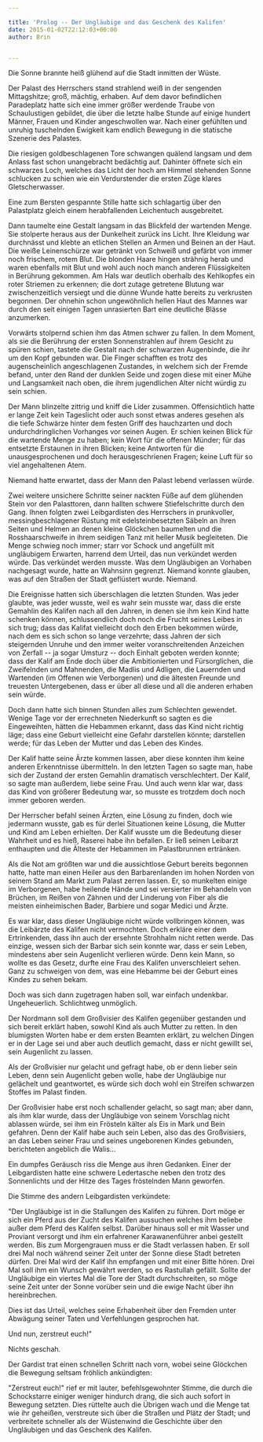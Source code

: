 ```yaml
---

title: 'Prolog -- Der Ungläubige und das Geschenk des Kalifen'
date: 2015-01-02T22:12:03+00:00
author: Brin


---
```

Die Sonne brannte heiß glühend auf die Stadt inmitten der Wüste.
  
Der Palast des Herrschers stand strahlend weiß in der sengenden Mittagshitze; groß, mächtig, erhaben. Auf dem davor befindlichen Paradeplatz hatte sich eine immer größer werdende Traube von Schaulustigen gebildet, die über die letzte halbe Stunde auf einige hundert Männer, Frauen und Kinder angeschwollen war. Nach einer gefühlten und unruhig tuschelnden Ewigkeit kam endlich Bewegung in die statische Szenerie des Palastes.
  
Die riesigen goldbeschlagenen Tore schwangen quälend langsam und dem Anlass fast schon unangebracht bedächtig auf. Dahinter öffnete sich ein schwarzes Loch, welches das Licht der hoch am Himmel stehenden Sonne schlucken zu schien wie ein Verdurstender die ersten Züge klares Gletscherwasser.
  
Eine zum Bersten gespannte Stille hatte sich schlagartig über den Palastplatz gleich einem herabfallenden Leichentuch ausgebreitet.

Dann taumelte eine Gestalt langsam in das Blickfeld der wartenden Menge. Sie stolperte heraus aus der Dunkelheit zurück ins Licht. Ihre Kleidung war durchnässt und klebte an etlichen Stellen an Armen und Beinen an der Haut. Die weiße Leinenschürze war getränkt von Schweiß und gefärbt von immer noch frischem, rotem Blut. Die blonden Haare hingen strähnig herab und waren ebenfalls mit Blut und wohl auch noch manch anderen Flüssigkeiten in Berührung gekommen. Am Hals war deutlich oberhalb des Kehlkopfes ein roter Striemen zu erkennen; die dort zutage getretene Blutung war zwischenzeitlich versiegt und die dünne Wunde hatte bereits zu verkrusten begonnen. Der ohnehin schon ungewöhnlich hellen Haut des Mannes war durch den seit einigen Tagen unrasierten Bart eine deutliche Blässe anzumerken.
  
Vorwärts stolpernd schien ihm das Atmen schwer zu fallen. In dem Moment, als sie die Berührung der ersten Sonnenstrahlen auf ihrem Gesicht zu spüren schien, tastete die Gestalt nach der schwarzen Augenbinde, die ihr um den Kopf gebunden war. Die Finger schafften es trotz des augenscheinlich angeschlagenen Zustandes, in welchem sich der Fremde befand, unter den Rand der dunklen Seide und zogen diese mit einer Mühe und Langsamkeit nach oben, die ihrem jugendlichen Alter nicht würdig zu sein schien.
  
Der Mann blinzelte zittrig und kniff die Lider zusammen. Offensichtlich hatte er lange Zeit kein Tageslicht oder auch sonst etwas anderes gesehen als die tiefe Schwärze hinter dem festen Griff des hauchzarten und doch undurchdringlichen Vorhanges vor seinen Augen. Er schien keinen Blick für die wartende Menge zu haben; kein Wort für die offenen Münder; für das entsetzte Erstaunen in ihren Blicken; keine Antworten für die unausgesprochenen und doch herausgeschrienen Fragen; keine Luft für so viel angehaltenen Atem.
  
Niemand hatte erwartet, dass der Mann den Palast lebend verlassen würde.

Zwei weitere unsichere Schritte seiner nackten Füße auf dem glühenden Stein vor den Palasttoren, dann hallten schwere Stiefelschritte durch den Gang. Ihnen folgten zwei Leibgardisten des Herrschers in prunkvoller, messingbeschlagener Rüstung mit edelsteinbesetzten Säbeln an ihren Seiten und Helmen an denen kleine Glöckchen baumelten und die Rosshaarschweife in ihrem seidigen Tanz mit heller Musik begleiteten. Die Menge schwieg noch immer; starr vor Schock und angefüllt mit ungläubigem Erwarten, harrend dem Urteil, das nun verkündet werden würde. Das verkündet werden musste. Was dem Ungläubigen an Vorhaben nachgesagt wurde, hatte an Wahnsinn gegrenzt. Niemand konnte glauben, was auf den Straßen der Stadt geflüstert wurde. Niemand.

Die Ereignisse hatten sich überschlagen die letzten Stunden. Was jeder glaubte, was jeder wusste, weil es wahr sein musste war, dass die erste Gemahlin des Kalifen nach all den Jahren, in denen sie ihm kein Kind hatte schenken können, schlussendlich doch noch die Frucht seines Leibes in sich trug; dass das Kalifat vielleicht doch den Erben bekommen würde, nach dem es sich schon so lange verzehrte; dass Jahren der sich steigernden Unruhe und den immer weiter voranschreitenden Anzeichen von Zerfall -- ja sogar Umsturz -- doch Einhalt geboten werden konnte; dass der Kalif am Ende doch über die Ambitionierten und Fürsorglichen, die Zweifelnden und Mahnenden, die Madlis und Adligen, die Lauernden und Wartenden (im Offenen wie Verborgenen) und die ältesten Freunde und treuesten Untergebenen, dass er über all diese und all die anderen erhaben sein würde.
  
Doch dann hatte sich binnen Stunden alles zum Schlechten gewendet. Wenige Tage vor der errechneten Niederkunft so sagten es die Eingeweihten, hätten die Hebammen erkannt, dass das Kind nicht richtig läge; dass eine Geburt vielleicht eine Gefahr darstellen könnte; darstellen werde; für das Leben der Mutter und das Leben des Kindes.
  
Der Kalif hatte seine Ärzte kommen lassen, aber diese konnten ihm keine anderen Erkenntnisse übermitteln. In den letzten Tagen so sagte man, habe sich der Zustand der ersten Gemahlin dramatisch verschlechtert. Der Kalif, so sagte man außerdem, liebe seine Frau. Und auch wenn klar war, dass das Kind von größerer Bedeutung war, so musste es trotzdem doch noch immer geboren werden.
  
Der Herrscher befahl seinen Ärzten, eine Lösung zu finden, doch wie jedermann wusste, gab es für derlei Situationen keine Lösung, die Mutter und Kind am Leben erhielten. Der Kalif wusste um die Bedeutung dieser Wahrheit und es hieß, Raserei habe ihn befallen. Er ließ seinen Leibarzt enthaupten und die Älteste der Hebammen im Palastbrunnen ertränken.
  
Als die Not am größten war und die aussichtlose Geburt bereits begonnen hatte, hatte man einen Heiler aus den Barbarenlanden im hohen Norden von seinem Stand am Markt zum Palast zerren lassen. Er, so munkelten einige im Verborgenen, habe heilende Hände und sei versierter im Behandeln von Brüchen, im Reißen von Zähnen und der Linderung von Fiber als die meisten einheimischen Bader, Barbiere und sogar Medici und Ärzte.
  
Es war klar, dass dieser Ungläubige nicht würde vollbringen können, was die Leibärzte des Kalifen nicht vermochten. Doch erkläre einer dem Ertrinkenden, dass ihn auch der ersehnte Strohhalm nicht retten werde. Das einzige, wessen sich der Barbar sich sein konnte war, dass er sein Leben, mindestens aber sein Augenlicht verlieren würde. Denn kein Mann, so wollte es das Gesetz, durfte eine Frau des Kalifen unverschleiert sehen. Ganz zu schweigen von dem, was eine Hebamme bei der Geburt eines Kindes zu sehen bekam.
  
Doch was sich dann zugetragen haben soll, war einfach undenkbar. Ungeheuerlich. Schlichtweg unmöglich.
  
Der Nordmann soll dem Großvisier des Kalifen gegenüber gestanden und sich bereit erklärt haben, sowohl Kind als auch Mutter zu retten. In den blumigsten Worten habe er dem ersten Beamten erklärt, zu welchen Dingen er in der Lage sei und aber auch deutlich gemacht, dass er nicht gewillt sei, sein Augenlicht zu lassen.
  
Als der Großvisier nur gelacht und gefragt habe, ob er denn lieber sein Leben, denn sein Augenlicht geben wolle, habe der Ungläubige nur gelächelt und geantwortet, es würde sich doch wohl ein Streifen schwarzen Stoffes im Palast finden.
  
Der Großvisier habe erst noch schallender gelacht, so sagt man; aber dann, als ihm klar wurde, dass der Ungläubige von seinem Vorschlag nicht ablassen würde, sei ihm ein Frösteln kälter als Eis in Mark und Bein gefahren. Denn der Kalif habe auch sein Leben, also das des Großvisiers, an das Leben seiner Frau und seines ungeborenen Kindes gebunden, berichteten angeblich die Walis…

Ein dumpfes Geräusch riss die Menge aus ihren Gedanken. Einer der Leibgardisten hatte eine schwere Ledertasche neben den trotz des Sonnenlichts und der Hitze des Tages fröstelnden Mann geworfen.
  
Die Stimme des andern Leibgardisten verkündete:
  
"Der Ungläubige ist in die Stallungen des Kalifen zu führen. Dort möge er sich ein Pferd aus der Zucht des Kalifen aussuchen welches ihm beliebe außer dem Pferd des Kalifen selbst. Darüber hinaus soll er mit Wasser und Proviant versorgt und ihm ein erfahrener Karawanenführer anbei gestellt werden. Bis zum Morgengrauen muss er die Stadt verlassen haben. Er soll drei Mal noch während seiner Zeit unter der Sonne diese Stadt betreten dürfen. Drei Mal wird der Kalif ihn empfangen und mit einer Bitte hören. Drei Mal soll ihm ein Wunsch gewährt werden, so es Rastullah gefällt. Sollte der Ungläubige ein viertes Mal die Tore der Stadt durchschreiten, so möge seine Zeit unter der Sonne vorüber sein und die ewige Nacht über ihn hereinbrechen.
  
Dies ist das Urteil, welches seine Erhabenheit über den Fremden unter Abwägung seiner Taten und Verfehlungen gesprochen hat.
  
Und nun, zerstreut euch!"

Nichts geschah.

Der Gardist trat einen schnellen Schritt nach vorn, wobei seine Glöckchen die Bewegung seltsam fröhlich ankündigten:
  
"Zerstreut euch!" rief er mit lauter, befehlsgewohnter Stimme, die durch die Schockstarre einiger weniger hindurch drang, die sich auch sofort in Bewegung setzten. Dies rüttelte auch die Übrigen wach und die Menge tat wie ihr geheißen, verstreute sich über die Straßen und Plätz der Stadt; und verbreitete schneller als der Wüstenwind die Geschichte über den Ungläubigen und das Geschenk des Kalifen.